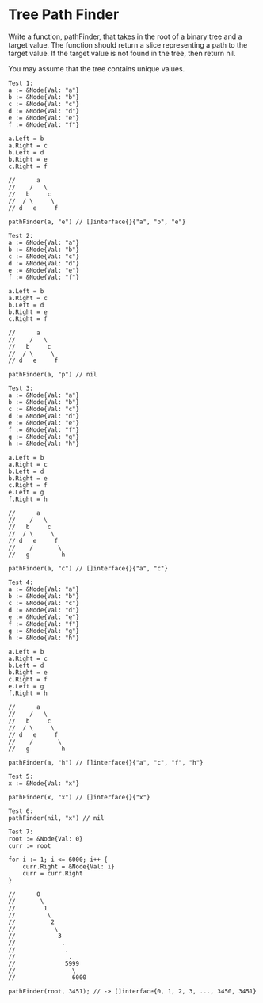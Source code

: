 # Tree Path Finder

Write a function, pathFinder, that takes in the root of a binary tree and a target value. The function should return a slice representing a path to the target value. If the target value is not found in the tree, then return nil.

You may assume that the tree contains unique values.

```
Test 1:
a := &Node{Val: "a"}
b := &Node{Val: "b"}
c := &Node{Val: "c"}
d := &Node{Val: "d"}
e := &Node{Val: "e"}
f := &Node{Val: "f"}

a.Left = b
a.Right = c
b.Left = d
b.Right = e
c.Right = f

//      a
//    /   \
//   b     c
//  / \     \
// d   e     f

pathFinder(a, "e") // []interface{}{"a", "b", "e"}
```

```
Test 2:
a := &Node{Val: "a"}
b := &Node{Val: "b"}
c := &Node{Val: "c"}
d := &Node{Val: "d"}
e := &Node{Val: "e"}
f := &Node{Val: "f"}

a.Left = b
a.Right = c
b.Left = d
b.Right = e
c.Right = f

//      a
//    /   \
//   b     c
//  / \     \
// d   e     f

pathFinder(a, "p") // nil
```

```
Test 3:
a := &Node{Val: "a"}
b := &Node{Val: "b"}
c := &Node{Val: "c"}
d := &Node{Val: "d"}
e := &Node{Val: "e"}
f := &Node{Val: "f"}
g := &Node{Val: "g"}
h := &Node{Val: "h"}

a.Left = b
a.Right = c
b.Left = d
b.Right = e
c.Right = f
e.Left = g
f.Right = h

//      a
//    /   \
//   b     c
//  / \     \
// d   e     f
//    /       \
//   g         h

pathFinder(a, "c") // []interface{}{"a", "c"}
```

```
Test 4:
a := &Node{Val: "a"}
b := &Node{Val: "b"}
c := &Node{Val: "c"}
d := &Node{Val: "d"}
e := &Node{Val: "e"}
f := &Node{Val: "f"}
g := &Node{Val: "g"}
h := &Node{Val: "h"}

a.Left = b
a.Right = c
b.Left = d
b.Right = e
c.Right = f
e.Left = g
f.Right = h

//      a
//    /   \
//   b     c
//  / \     \
// d   e     f
//    /       \
//   g         h

pathFinder(a, "h") // []interface{}{"a", "c", "f", "h"}
```

```
Test 5:
x := &Node{Val: "x"}

pathFinder(x, "x") // []interface{}{"x"}
```

```
Test 6:
pathFinder(nil, "x") // nil
```

```
Test 7:
root := &Node{Val: 0}
curr := root

for i := 1; i <= 6000; i++ {
	curr.Right = &Node{Val: i}
	curr = curr.Right
}

//      0
//       \
//        1
//         \
//          2
//           \
//            3
//             .
//              .
//               .
//              5999
//                \
//                6000

pathFinder(root, 3451); // -> []interface{0, 1, 2, 3, ..., 3450, 3451}
```
